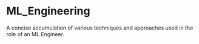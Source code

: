 # ML_Engineering
A concise accumulation of various techniques and approaches used in the role of an ML Engineer.
